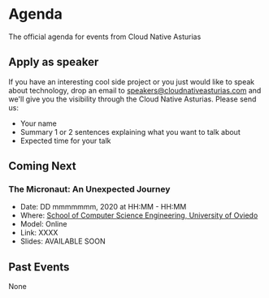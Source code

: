 # Agenda
The official agenda for events from Cloud Native Asturias

## Apply as speaker
If you have an interesting cool side project or you just would like to speak about technology, drop 
an email to [speakers@cloudnativeasturias.com](speakers@cloudnativeasturias.com) and we'll give you 
the visibility through the Cloud Native Asturias.
Please send us:
- Your name
- Summary 1 or 2 sentences explaining what you want to talk about
- Expected time for your talk

## Coming Next
### The Micronaut: An Unexpected Journey
- Date: DD mmmmmmm, 2020 at HH:MM - HH:MM
- Where: [School of Computer Science Engineering, University of Oviedo](http://ingenieriainformatica.uniovi.es)
- Model: Online 
- Link: XXXX
- Slides: AVAILABLE SOON

## Past Events
None
